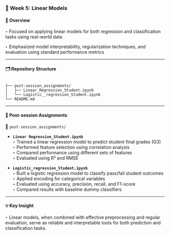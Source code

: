 ### 🔹 Week 5: Linear Models

#### 📌 Overview  
‣ Focused on applying linear models for both regression and classification tasks using real-world data  

‣ Emphasized model interpretability, regularization techniques, and evaluation using standard performance metrics  

---

#### 🗂️ Repository Structure

```

├── post-session_assignments/
│   ├── Linear_Regression_Student.ipynb
|   └── Logistic__regression_Student.ipynb
└── README.md

```

---

#### 📝 Post-session Assignments  

📁 `post-session_assignments/`  

- **`Linear Regression_Student.ipynb`**  
  ‣ Trained a linear regression model to predict student final grades (G3)  
  ‣ Performed feature selection using correlation analysis  
  ‣ Compared performance using different sets of features  
  ‣ Evaluated using R² and RMSE  

- **`Logistic_regression_Student.ipynb`**  
  ‣ Built a logistic regression model to classify pass/fail student outcomes  
  ‣ Applied encoding for categorical variables  
  ‣ Evaluated using accuracy, precision, recall, and F1-score  
  ‣ Compared results with baseline dummy classifiers  

---

#### 💡 Key Insight  
‣ Linear models, when combined with effective preprocessing and regular evaluation, serve as reliable and interpretable tools for both prediction and classification tasks.

